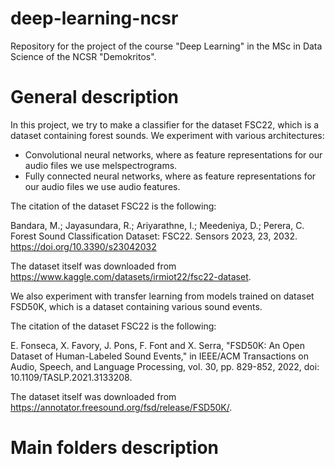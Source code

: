 # deep-learning-ncsr

Repository for the project of the course "Deep Learning" in the MSc in Data Science of the NCSR "Demokritos".

# General description

In this project, we try to make a classifier for the dataset FSC22, which is a dataset containing forest sounds. We experiment with various architectures:

- Convolutional neural networks, where as feature representations for our audio files we use melspectrograms.
- Fully connected neural networks, where as feature representations for our audio files we use audio features.

The citation of the dataset FSC22 is the following:

Bandara, M.; Jayasundara, R.; Ariyarathne, I.; Meedeniya, D.; Perera, C. Forest Sound Classification Dataset: FSC22. Sensors 2023, 23, 2032. https://doi.org/10.3390/s23042032

The dataset itself was downloaded from https://www.kaggle.com/datasets/irmiot22/fsc22-dataset.

We also experiment with transfer learning from models trained on dataset FSD50K, which is a dataset containing various sound events.

The citation of the dataset FSC22 is the following:

E. Fonseca, X. Favory, J. Pons, F. Font and X. Serra, "FSD50K: An Open Dataset of Human-Labeled Sound Events," in IEEE/ACM Transactions on Audio, Speech, and Language Processing, vol. 30, pp. 829-852, 2022, doi: 10.1109/TASLP.2021.3133208.

The dataset itself was downloaded from https://annotator.freesound.org/fsd/release/FSD50K/.

# Main folders description


<!-- Run as:

python main.py --architecture cnn1 --features melspectrograms

or

python main.py --architecture cnn1 --features audiofeatures

You can replace cnn1 with cnn2 also -->